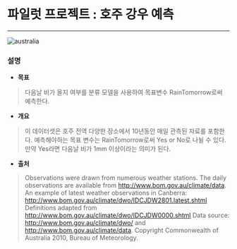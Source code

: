 #  파일럿 프로젝트 : 호주 강우 예측
---
![australia](https://i.imgur.com/N8aIuRK.jpeg)
### 설명

 * **목표**
 > 다음날 비가 올지 여부를 분류 모델을 사용하여 목표변수 RainTomorrow로써 예측한다.
 * **개요**
 > 이 데이터셋은 호주 전역 다양한 장소에서 10년동안 매일 관측된 자료를 포함한다.
 예측해야하는 목표 변수는 RainTomorrow로써 Yes or No로 나뉠 수 있다. 만약 Yes라면 다음날 비가 1mm 이상이라는 의미가 된다.
 * **출처**
 > Observations were drawn from numerous weather stations. The daily observations are available from http://www.bom.gov.au/climate/data.
An example of latest weather observations in Canberra: http://www.bom.gov.au/climate/dwo/IDCJDW2801.latest.shtml
Definitions adapted from http://www.bom.gov.au/climate/dwo/IDCJDW0000.shtml
Data source: http://www.bom.gov.au/climate/dwo/ and http://www.bom.gov.au/climate/data.
Copyright Commonwealth of Australia 2010, Bureau of Meteorology.